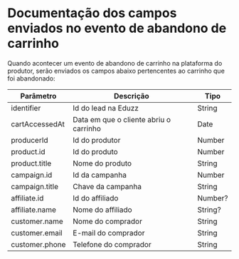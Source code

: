 # Documentação dos campos enviados no evento de abandono de carrinho

Quando acontecer um evento de abandono de carrinho na plataforma do produtor, serão enviados os campos abaixo pertencentes ao carrinho que foi abandonado:

Parâmetro | Descrição | Tipo
--------- | --------- | ----
identifier | Id do lead na Eduzz | String
cartAccessedAt | Data em que o cliente abriu o carrinho | Date
producerId | Id do produtor | Number
product.id | Id do produto | Number
product.title | Nome do produto | String
campaign.id | Id da campanha | Number
campaign.title | Chave da campanha | String
affiliate.id | Id do affiliado | Number?
affiliate.name | Nome do affiliado | String?
customer.name | Nome do comprador | String
customer.email | E-mail do comprador | String
customer.phone | Telefone do comprador | String